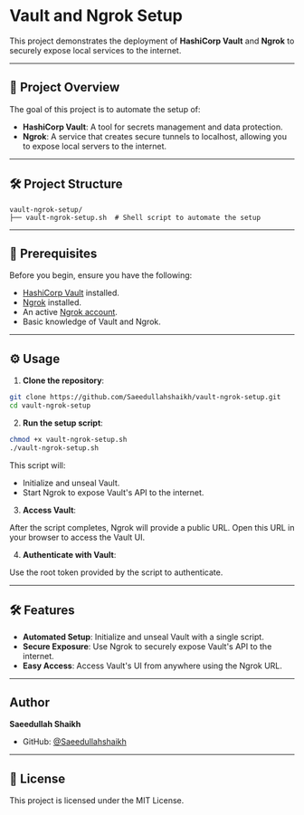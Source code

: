 # Vault and Ngrok Setup

This project demonstrates the deployment of **HashiCorp Vault** and **Ngrok** to securely expose local services to the internet.

---

## 🚀 Project Overview

The goal of this project is to automate the setup of:

* **HashiCorp Vault**: A tool for secrets management and data protection.
* **Ngrok**: A service that creates secure tunnels to localhost, allowing you to expose local servers to the internet.

---

## 🛠️ Project Structure

```
vault-ngrok-setup/
├── vault-ngrok-setup.sh  # Shell script to automate the setup
```

---

## 👞 Prerequisites

Before you begin, ensure you have the following:

* [HashiCorp Vault](https://www.vaultproject.io/downloads) installed.
* [Ngrok](https://ngrok.com/download) installed.
* An active [Ngrok account](https://ngrok.com/).
* Basic knowledge of Vault and Ngrok.

---

## ⚙️ Usage

1. **Clone the repository**:

```bash
git clone https://github.com/Saeedullahshaikh/vault-ngrok-setup.git
cd vault-ngrok-setup
```

2. **Run the setup script**:

```bash
chmod +x vault-ngrok-setup.sh
./vault-ngrok-setup.sh
```

This script will:

* Initialize and unseal Vault.
* Start Ngrok to expose Vault's API to the internet.

3. **Access Vault**:

After the script completes, Ngrok will provide a public URL. Open this URL in your browser to access the Vault UI.

4. **Authenticate with Vault**:

Use the root token provided by the script to authenticate.

---

## 🛠️ Features

* **Automated Setup**: Initialize and unseal Vault with a single script.
* **Secure Exposure**: Use Ngrok to securely expose Vault's API to the internet.
* **Easy Access**: Access Vault's UI from anywhere using the Ngrok URL.

---

## Author

**Saeedullah Shaikh**
- GitHub: [@Saeedullahshaikh](https://github.com/Saeedullahshaikh)

---

## 📜 License

This project is licensed under the MIT License.
